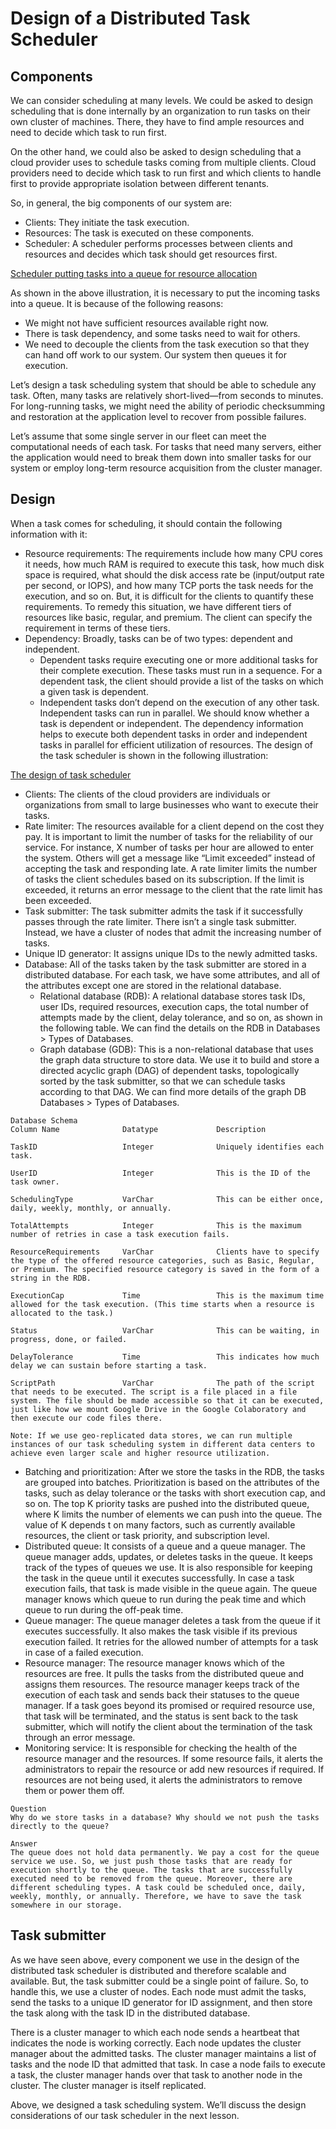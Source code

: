 # Design of a Distributed Task Scheduler
## Components
We can consider scheduling at many levels. We could be asked to design scheduling that is done internally by an organization to run tasks on their own cluster of machines. There, they have to find ample resources and need to decide which task to run first.

On the other hand, we could also be asked to design scheduling that a cloud provider uses to schedule tasks coming from multiple clients. Cloud providers need to decide which task to run first and which clients to handle first to provide appropriate isolation between different tenants.

So, in general, the big components of our system are:

- Clients: They initiate the task execution.
- Resources: The task is executed on these components.
- Scheduler: A scheduler performs processes between clients and resources and decides which task should get resources first.

[Scheduler putting tasks into a queue for resource allocation](./sys.jpg)

As shown in the above illustration, it is necessary to put the incoming tasks into a queue. It is because of the following reasons:

- We might not have sufficient resources available right now.
- There is task dependency, and some tasks need to wait for others.
- We need to decouple the clients from the task execution so that they can hand off work to our system. Our system then queues it for execution.

Let’s design a task scheduling system that should be able to schedule any task. Often, many tasks are relatively short-lived—from seconds to minutes. For long-running tasks, we might need the ability of periodic checksumming and restoration at the application level to recover from possible failures.

Let’s assume that some single server in our fleet can meet the computational needs of each task. For tasks that need many servers, either the application would need to break them down into smaller tasks for our system or employ long-term resource acquisition from the cluster manager.


## Design
When a task comes for scheduling, it should contain the following information with it:

- Resource requirements: The requirements include how many CPU cores it needs, how much RAM is required to execute this task, how much disk space is required, what should the disk access rate be (input/output rate per second, or IOPS), and how many TCP ports the task needs for the execution, and so on. But, it is difficult for the clients to quantify these requirements. To remedy this situation, we have different tiers of resources like basic, regular, and premium. The client can specify the requirement in terms of these tiers.
- Dependency: Broadly, tasks can be of two types: dependent and independent.
  - Dependent tasks require executing one or more additional tasks for their complete execution. These tasks must run in a sequence. For a dependent task, the client should provide a list of the tasks on which a given task is dependent.
  - Independent tasks don’t depend on the execution of any other task. Independent tasks can run in parallel. We should know whether a task is dependent or independent. The dependency information helps to execute both dependent tasks in order and independent tasks in parallel for efficient utilization of resources.
The design of the task scheduler is shown in the following illustration:

[The design of task scheduler](./details.jpg)

- Clients: The clients of the cloud providers are individuals or organizations from small to large businesses who want to execute their tasks.
- Rate limiter: The resources available for a client depend on the cost they pay. It is important to limit the number of tasks for the reliability of our service. For instance, X number of tasks per hour are allowed to enter the system. Others will get a message like “Limit exceeded” instead of accepting the task and responding late. A rate limiter limits the number of tasks the client schedules based on its subscription. If the limit is exceeded, it returns an error message to the client that the rate limit has been exceeded.
- Task submitter: The task submitter admits the task if it successfully passes through the rate limiter. There isn’t a single task submitter. Instead, we have a cluster of nodes that admit the increasing number of tasks.
- Unique ID generator: It assigns unique IDs to the newly admitted tasks.
- Database: All of the tasks taken by the task submitter are stored in a distributed database. For each task, we have some attributes, and all of the attributes except one are stored in the relational database.
  - Relational database (RDB): A relational database stores task IDs, user IDs, required resources, execution caps, the total number of attempts made by the client, delay tolerance, and so on, as shown in the following table. We can find the details on the RDB in Databases > Types of Databases.
  - Graph database (GDB): This is a non-relational database that uses the graph data structure to store data. We use it to build and store a directed acyclic graph (DAG) of dependent tasks, topologically sorted by the task submitter, so that we can schedule tasks according to that DAG. We can find more details of the graph DB Databases > Types of Databases.

```
Database Schema
Column Name              Datatype             Description

TaskID                   Integer              Uniquely identifies each task.

UserID                   Integer              This is the ID of the task owner.

SchedulingType           VarChar              This can be either once, daily, weekly, monthly, or annually. 

TotalAttempts            Integer              This is the maximum number of retries in case a task execution fails.

ResourceRequirements     VarChar              Clients have to specify the type of the offered resource categories, such as Basic, Regular, or Premium. The specified resource category is saved in the form of a string in the RDB.

ExecutionCap             Time                 This is the maximum time allowed for the task execution. (This time starts when a resource is allocated to the task.)

Status                   VarChar              This can be waiting, in progress, done, or failed.

DelayTolerance           Time                 This indicates how much delay we can sustain before starting a task.

ScriptPath               VarChar              The path of the script that needs to be executed. The script is a file placed in a file system. The file should be made accessible so that it can be executed, just like how we mount Google Drive in the Google Colaboratory and then execute our code files there.
```

```
Note: If we use geo-replicated data stores, we can run multiple instances of our task scheduling system in different data centers to achieve even larger scale and higher resource utilization.
```

- Batching and prioritization: After we store the tasks in the RDB, the tasks are grouped into batches. Prioritization is based on the attributes of the tasks, such as delay tolerance or the tasks with short execution cap, and so on. The top K priority tasks are pushed into the distributed queue, where K limits the number of elements we can push into the queue. The value of K depends t on many factors, such as currently available resources, the client or task priority, and subscription level.
- Distributed queue: It consists of a queue and a queue manager. The queue manager adds, updates, or deletes tasks in the queue. It keeps track of the types of queues we use. It is also responsible for keeping the task in the queue until it executes successfully. In case a task execution fails, that task is made visible in the queue again. The queue manager knows which queue to run during the peak time and which queue to run during the off-peak time.
- Queue manager: The queue manager deletes a task from the queue if it executes successfully. It also makes the task visible if its previous execution failed. It retries for the allowed number of attempts for a task in case of a failed execution.
- Resource manager: The resource manager knows which of the resources are free. It pulls the tasks from the distributed queue and assigns them resources. The resource manager keeps track of the execution of each task and sends back their statuses to the queue manager. If a task goes beyond its promised or required resource use, that task will be terminated, and the status is sent back to the task submitter, which will notify the client about the termination of the task through an error message.
- Monitoring service: It is responsible for checking the health of the resource manager and the resources. If some resource fails, it alerts the administrators to repair the resource or add new resources if required. If resources are not being used, it alerts the administrators to remove them or power them off.


```
Question
Why do we store tasks in a database? Why should we not push the tasks directly to the queue?

Answer
The queue does not hold data permanently. We pay a cost for the queue service we use. So, we just push those tasks that are ready for execution shortly to the queue. The tasks that are successfully executed need to be removed from the queue. Moreover, there are different scheduling types. A task could be scheduled once, daily, weekly, monthly, or annually. Therefore, we have to save the task somewhere in our storage.
```

## Task submitter
As we have seen above, every component we use in the design of the distributed task scheduler is distributed and therefore scalable and available. But, the task submitter could be a single point of failure. So, to handle this, we use a cluster of nodes. Each node must admit the tasks, send the tasks to a unique ID generator for ID assignment, and then store the task along with the task ID in the distributed database.

There is a cluster manager to which each node sends a heartbeat that indicates the node is working correctly. Each node updates the cluster manager about the admitted tasks. The cluster manager maintains a list of tasks and the node ID that admitted that task. In case a node fails to execute a task, the cluster manager hands over that task to another node in the cluster. The cluster manager is itself replicated.

Above, we designed a task scheduling system. We’ll discuss the design considerations of our task scheduler in the next lesson.
